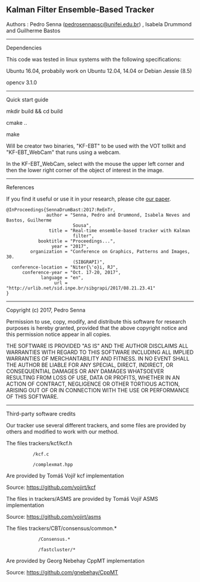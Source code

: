 ## Kalman Filter Ensemble-Based Tracker

Authors : Pedro Senna (pedrosennapsc@unifei.edu.br) , Isabela Drummond and Guilherme Bastos

_________________
Dependencies 

This code was tested in linux systems with the following specifications:

Ubuntu 16.04, probabily work on Ubuntu 12.04, 14.04 or Debian Jessie (8.5)

opencv 3.1.0

_________________
Quick start guide

mkdir build && cd build

cmake ..

make

Will be creator two binaries, "KF-EBT" to be used with the VOT tollkit and "KF-EBT_WebCam" that runs using a webcam.

In the KF-EBT_WebCam, select with the mouse the upper left corner and then the lower right corner of the object of interest in the image.

_________________
References

If you find it useful or use it in your research, please cite [our paper](http://urlib.net/sid.inpe.br/sibgrapi/2017/08.21.23.41).

~~~{yaml}
@InProceedings{SennaDrumBast:2017:ReEnTr,
               author = "Senna, Pedro and Drummond, Isabela Neves and Bastos, Guilherme 
                         Sousa",
                title = "Real-time ensemble-based tracker with Kalman 
                         filter",
            booktitle = "Proceedings...",
                 year = "2017",
         organization = "Conference on Graphics, Patterns and Images, 30. 
                         (SIBGRAPI)",
  conference-location = "Niter{\'o}i, RJ",
      conference-year = "Oct. 17-20, 2017",
             language = "en",
                  url = "http://urlib.net/sid.inpe.br/sibgrapi/2017/08.21.23.41"
}
~~~
_________________
Copyright (c) 2017, Pedro Senna

Permission to use, copy, modify, and distribute this software for research purposes is hereby granted, provided that the above copyright notice and this permission notice appear in all copies.

THE SOFTWARE IS PROVIDED "AS IS" AND THE AUTHOR DISCLAIMS ALL WARRANTIES WITH REGARD TO THIS SOFTWARE INCLUDING ALL IMPLIED WARRANTIES OF MERCHANTABILITY AND FITNESS. IN NO EVENT SHALL THE AUTHOR BE LIABLE FOR ANY SPECIAL, DIRECT, INDIRECT, OR CONSEQUENTIAL DAMAGES OR ANY DAMAGES WHATSOEVER RESULTING FROM LOSS OF USE, DATA OR PROFITS, WHETHER IN AN ACTION OF CONTRACT, NEGLIGENCE OR OTHER TORTIOUS ACTION, ARISING OUT OF OR IN CONNECTION WITH THE USE OR PERFORMANCE OF THIS SOFTWARE.

__________________
Third-party software credits

Our tracker use several different trackers, and some files are provided by others and modified to work with our method.


The files trackers/kcf/kcf.h

		      /kcf.c

		      /complexmat.hpp

Are provided by Tomáš Vojíř kcf implementation

Source: https://github.com/vojirt/kcf


The files in trackers/ASMS are provided by Tomáš Vojíř ASMS implementation

Source: https://github.com/vojirt/asms


The files trackers/CBT/consensus/common.*

				/Consensus.*

				/fastcluster/*

Are provided by Georg Nebehay CppMT implementation

Source: https://github.com/gnebehay/CppMT 
